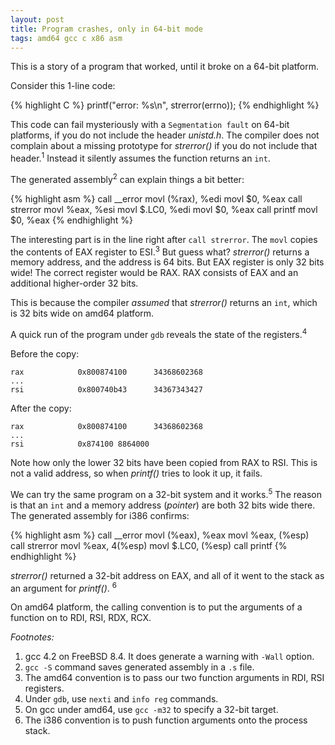 ```yaml
---
layout: post
title: Program crashes, only in 64-bit mode
tags: amd64 gcc c x86 asm
---
```


This is a story of a program that worked, until it broke on a 64-bit platform.

<!--more-->

Consider this 1-line code:

{% highlight C %}
printf("error: %s\n", strerror(errno));
{% endhighlight %}

This code can fail mysteriously with a `Segmentation fault` on 64-bit
platforms, if you do not include the header _unistd.h_.  The compiler
does not complain about a missing prototype for _strerror()_ if you do
not include that header.<sup>1</sup>  Instead it silently assumes the function
returns an `int`.

The generated assembly<sup>2</sup> can explain things a bit better:

{% highlight asm %}
call    __error
movl    (%rax), %edi
movl    $0, %eax
call    strerror
movl    %eax, %esi
movl    $.LC0, %edi
movl    $0, %eax
call    printf
movl    $0, %eax
{% endhighlight %}

The interesting part is in the line right after `call strerror`.  The
`movl` copies the contents of EAX register to ESI.<sup>3</sup> But
guess what?  _strerror()_ returns a memory address, and the address is
64 bits.  But EAX register is only 32 bits wide!  The correct
register would be RAX.  RAX consists of EAX and an additional
higher-order 32 bits.

This is because the compiler _assumed_ that _strerror()_ returns an
`int`, which is 32 bits wide on amd64 platform.

A quick run of the program under `gdb` reveals the state of the
registers.<sup>4</sup>


Before the copy:

```
rax            0x800874100      34368602368
...
rsi            0x800740b43      34367343427
```

After the copy:

```
rax            0x800874100      34368602368
...
rsi            0x874100 8864000
```

Note how only the lower 32 bits have been copied from RAX to RSI.
This is not a valid address, so when _printf()_ tries to look it up,
it fails.

We can try the same program on a 32-bit system and it
works.<sup>5</sup> The reason is that an `int` and a memory address
(_pointer_) are both 32 bits wide there.  The generated assembly for
i386 confirms:

{% highlight asm %}
call    __error
movl    (%eax), %eax
movl    %eax, (%esp)
call    strerror
movl    %eax, 4(%esp)
movl    $.LC0, (%esp)
call    printf
{% endhighlight %}

_strerror()_ returned a 32-bit address on EAX, and all of it went to
the stack as an argument for _printf()_. <sup>6</sup>

On amd64 platform, the calling convention is to put the arguments of a
function on to RDI, RSI, RDX, RCX.

*Footnotes:*

1. gcc 4.2 on FreeBSD 8.4.  It does generate a warning with `-Wall` option.
2. `gcc -S` command saves generated assembly in a `.s` file.
3. The amd64 convention is to pass our two function arguments in RDI, RSI
registers.
4. Under `gdb`, use `nexti` and `info reg` commands.
5. On gcc under amd64, use `gcc -m32` to specify a 32-bit target.
6. The i386 convention is to push function arguments onto the process
   stack.

